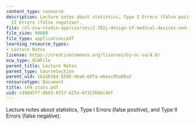 ```yaml
---
content_type: resource
description: Lecture notes about statistics, Type I Errors (false positive), and Type
  II Errors (false negative).
file: /ol-ocw-studio-app/courses/2-782j-design-of-medical-devices-and-implants-spring-2006/c99045f70b038717e2fa673176b6c46f_ch9_stats.pdf
file_size: 94009
file_type: application/pdf
learning_resource_types:
- Lecture Notes
license: https://creativecommons.org/licenses/by-nc-sa/4.0/
ocw_type: OCWFile
parent_title: Lecture Notes
parent_type: CourseSection
parent_uid: 16a16164-5586-dea6-69fa-e6ecc85a88a2
resourcetype: Document
title: ch9_stats.pdf
uid: c99045f7-0b03-8717-e2fa-673176b6c46f
---
```

Lecture notes about statistics, Type I Errors (false positive), and Type II Errors (false negative).